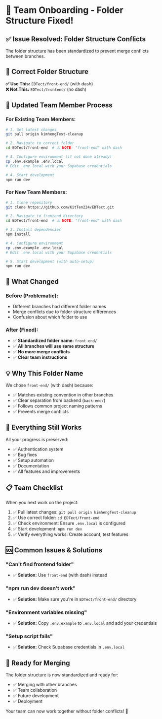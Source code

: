 # 🎯 Team Onboarding - Folder Structure Fixed!

## ✅ **Issue Resolved: Folder Structure Conflicts**

The folder structure has been standardized to prevent merge conflicts between branches.

## 📁 **Correct Folder Structure**

**✅ Use This:** `EDTect/front-end/` (with dash)  
**❌ Not This:** `EDTect/frontend/` (no dash)

## 🚀 **Updated Team Member Process**

### **For Existing Team Members:**
```bash
# 1. Get latest changes
git pull origin kimhengTest-cleanup

# 2. Navigate to correct folder
cd EDTect/front-end  # ⚠️ NOTE: "front-end" with dash

# 3. Configure environment (if not done already)
cp .env.example .env.local
# Edit .env.local with your Supabase credentials

# 4. Start development
npm run dev
```

### **For New Team Members:**
```bash
# 1. Clone repository
git clone https://github.com/KitTen224/EDTect.git

# 2. Navigate to frontend directory
cd EDTect/front-end  # ⚠️ NOTE: "front-end" with dash

# 3. Install dependencies
npm install

# 4. Configure environment
cp .env.example .env.local
# Edit .env.local with your Supabase credentials

# 5. Start development (with auto-setup)
npm run dev
```

## 🔄 **What Changed**

### **Before (Problematic):**
- Different branches had different folder names
- Merge conflicts due to folder structure differences
- Confusion about which folder to use

### **After (Fixed):**
- ✅ **Standardized folder name:** `front-end/`
- ✅ **All branches will use same structure**
- ✅ **No more merge conflicts**
- ✅ **Clear team instructions**

## 💡 **Why This Folder Name**

We chose `front-end/` (with dash) because:
- ✅ Matches existing convention in other branches
- ✅ Clear separation from backend (`back-end/`)
- ✅ Follows common project naming patterns
- ✅ Prevents merge conflicts

## 🎉 **Everything Still Works**

All your progress is preserved:
- ✅ Authentication system
- ✅ Bug fixes
- ✅ Setup automation
- ✅ Documentation
- ✅ All features and improvements

## 📋 **Team Checklist**

When you next work on the project:

1. ✅ Pull latest changes: `git pull origin kimhengTest-cleanup`
2. ✅ Use correct folder: `cd EDTect/front-end` 
3. ✅ Check environment: Ensure `.env.local` is configured
4. ✅ Start development: `npm run dev`
5. ✅ Verify everything works: Create account, test features

## 🆘 **Common Issues & Solutions**

### **"Can't find frontend folder"**
- ✅ **Solution:** Use `front-end` (with dash) instead

### **"npm run dev doesn't work"**
- ✅ **Solution:** Make sure you're in `EDTect/front-end/` directory

### **"Environment variables missing"**
- ✅ **Solution:** Copy `.env.example` to `.env.local` and add your credentials

### **"Setup script fails"**
- ✅ **Solution:** Check Supabase credentials in `.env.local`

## 🎯 **Ready for Merging**

The folder structure is now standardized and ready for:
- ✅ Merging with other branches
- ✅ Team collaboration
- ✅ Future development
- ✅ Deployment

Your team can now work together without folder conflicts! 🚀